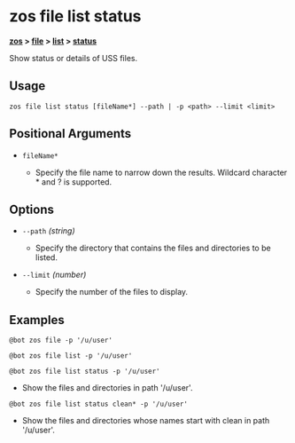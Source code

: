 # zos file list status

**[zos](../../zos-article.md) > [file](../file-article.md) > [list](./list-article.md) > [status](zos-file-list-status.md)** 

Show status or details of USS files. <!--file-list-status-description-->

## Usage

`zos file list status [fileName*] --path | -p <path> --limit <limit>`

## Positional Arguments

- `fileName*`

    - Specify the file name to narrow down the results. Wildcard character * and ? is supported.

## Options 

- `--path` *(string)*
    - Specify the directory that contains the files and directories to be listed.

- `--limit` *(number)*
    - Specify the number of the files to display.

## Examples

```
@bot zos file -p '/u/user'
```
```
@bot zos file list -p '/u/user'
```
```
@bot zos file list status -p '/u/user'
```
- Show the files and directories in path '/u/user'.

```
@bot zos file list status clean* -p '/u/user'
```
- Show the files and directories whose names start with clean in path '/u/user'.
